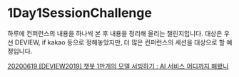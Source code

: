 # 1Day1SessionChallenge

하루에 컨퍼런스의 내용을 하나씩 본 후 내용을 정리해 올리는 챌린지입니다. 대상은 우선 DEVIEW, if kakao 등으로 정해놓았지만, 더 많은 컨퍼런스의 세션을 대상으로 할 예정입니다.

[20200619 [DEVIEW2019] 챗봇 1만개의 모델 서빙하기 : AI 서비스 어디까지 해봤니](docs/20200619-챗봇-1만개의-모델-서빙하기-AI-서비스-어디까지-해봤니.md)